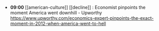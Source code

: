 - **09:00** [[american-culture]] [[decline]] : Economist pinpoints the moment America went downhill - Upworthy https://www.upworthy.com/economics-expert-pinpoints-the-exact-moment-in-2012-when-america-went-to-hell